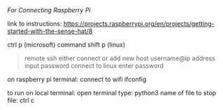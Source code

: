 *For Connecting Raspberry Pi*

link to instructions:
https://projects.raspberrypi.org/en/projects/getting-started-with-the-sense-hat/8


ctrl p (microsoft)
command shift p (linux)
>remote ssh either connect or add new host
  username@ip address
input password 
connect to linux
enter password


on raspberry pi terminal:
connect to wifi 
ifconfig

to run on local terminal:
open terminal
type:
    python3 name of file
to stop file:
    ctrl c 

